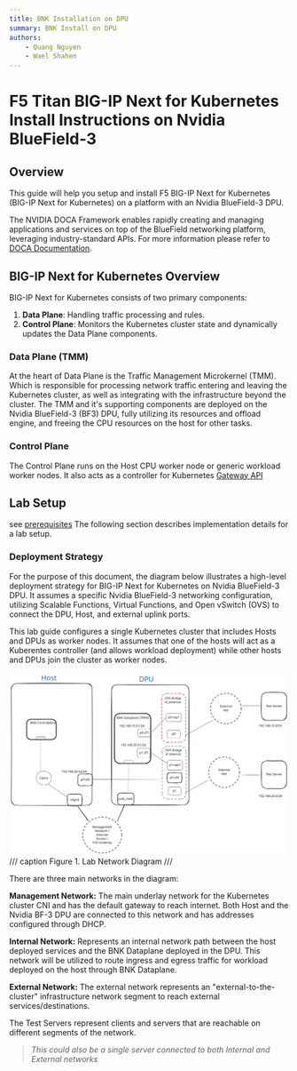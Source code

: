 ```yaml
---
title: BNK Installation on DPU
summary: BNK Install on DPU
authors:
    - Quang Nguyen
    - Wael Shahen
---
```

# F5 Titan BIG-IP Next for Kubernetes Install Instructions on Nvidia BlueField-3

## Overview

This guide will help you setup and install F5 BIG-IP Next for
Kubernetes (BIG-IP Next for Kubernetes) on a platform with an Nvidia BlueField-3 DPU.

The NVIDIA DOCA Framework enables rapidly creating and managing
applications and services on top of the BlueField networking platform,
leveraging industry-standard APIs. For more information please refer to [DOCA Documentation](https://docs.nvidia.com/doca/sdk/nvidia+doca+overview/index.html).

## BIG-IP Next for Kubernetes Overview

BIG-IP Next for Kubernetes consists of two primary components:

1. **Data Plane**: Handling traffic processing and rules.
2. **Control Plane**: Monitors the Kubernetes cluster state and dynamically updates the Data Plane components.

### Data Plane (TMM)
At the heart of Data Plane is the Traffic Management Microkernel (TMM). Which is responsible for processing network traffic entering and leaving the Kubernetes cluster, as well as integrating with the infrastructure beyond the cluster.
The TMM and it's supporting components are deployed on the Nvidia BlueField-3 (BF3) DPU, fully utilizing its resources and offload engine, and freeing the CPU resources on the host for other tasks.

### Control Plane
The Control Plane runs on the Host CPU worker node or generic workload worker nodes. It also acts as a controller for Kubernetes [Gateway API](https://gateway-api.sigs.k8s.io/)

## Lab Setup

see [prerequisites](prereq.md)
The following section describes implementation details for a lab setup.

### Deployment Strategy
For the purpose of this document, the diagram below illustrates a high-level deployment strategy for BIG-IP Next for Kubernetes on Nvidia BlueField-3 DPU. It assumes a specific Nvidia BlueField-3 networking configuration, utilizing Scalable Functions, Virtual Functions, and Open vSwitch (OVS) to connect the DPU, Host, and external uplink ports.

This lab guide configures a single Kubernetes cluster that includes Hosts and DPUs as worker nodes. It assumes that one of the hosts will act as a Kuberentes controller (and allows workload deployment) while other hosts and DPUs join the cluster as worker nodes.


![bnk-lab-diagram](assets/images/bnk_lab_diagram.svg)
/// caption
Figure 1. Lab Network Diagram
///

There are three main networks in the diagram:

**Management Network:** The main underlay network for the Kubernetes cluster CNI and has the default gateway to reach internet. Both Host and the Nvidia BF-3 DPU are connected to this network and has addresses configured through DHCP.

**Internal Network:** Represents an internal network path between the host deployed services and the BNK Dataplane deployed in the DPU. This network will be utilized to route ingress and egress traffic for workload deployed on the host through BNK Dataplane.

**External Network:** The external network represents an "external-to-the-cluster" infrastructure network segment to reach external services/destinations.

The Test Servers represent clients and servers that are reachable on different segments of the network.
>_This could also be a single server connected to both Internal and External networks_


